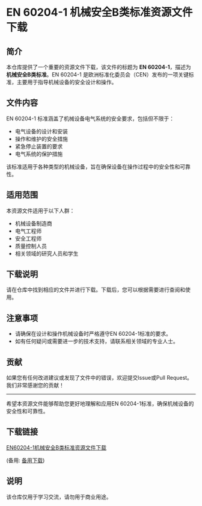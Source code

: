 # EN 60204-1 机械安全B类标准资源文件下载

## 简介

本仓库提供了一个重要的资源文件下载，该文件的标题为 **EN 60204-1**，描述为 **机械安全B类标准**。EN 60204-1 是欧洲标准化委员会（CEN）发布的一项关键标准，主要用于指导机械设备的安全设计和操作。

## 文件内容

EN 60204-1 标准涵盖了机械设备电气系统的安全要求，包括但不限于：

- 电气设备的设计和安装
- 操作和维护的安全措施
- 紧急停止装置的要求
- 电气系统的保护措施

该标准适用于各种类型的机械设备，旨在确保设备在操作过程中的安全性和可靠性。

## 适用范围

本资源文件适用于以下人群：

- 机械设备制造商
- 电气工程师
- 安全工程师
- 质量控制人员
- 相关领域的研究人员和学生

## 下载说明

请在仓库中找到相应的文件并进行下载。下载后，您可以根据需要进行查阅和使用。

## 注意事项

- 请确保在设计和操作机械设备时严格遵守EN 60204-1标准的要求。
- 如有任何疑问或需要进一步的技术支持，请联系相关领域的专业人士。

## 贡献

如果您有任何改进建议或发现了文件中的错误，欢迎提交Issue或Pull Request。我们非常感谢您的贡献！

---

希望本资源文件能够帮助您更好地理解和应用EN 60204-1标准，确保机械设备的安全性和可靠性。

## 下载链接
[EN60204-1机械安全B类标准资源文件下载](https://pan.quark.cn/s/7189ef8b2eb1) 

(备用: [备用下载](https://pan.baidu.com/s/1gFJdBf9VN9b8-HG_7FkNDQ?pwd=1223))

## 说明

该仓库仅用于学习交流，请勿用于商业用途。
